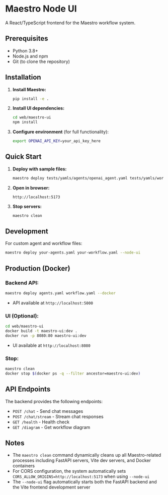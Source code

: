 # Maestro Node UI

A React/TypeScript frontend for the Maestro workflow system.

## Prerequisites

- Python 3.8+
- Node.js and npm
- Git (to clone the repository)

## Installation

1. **Install Maestro:**
   ```bash
   pip install -e .
   ```

2. **Install UI dependencies:**
   ```bash
   cd web/maestro-ui
   npm install
   ```

3. **Configure environment** (for full functionality):
   ```bash
   export OPENAI_API_KEY=your_api_key_here
   ```

## Quick Start

1. **Deploy with sample files:**
   ```bash
   maestro deploy tests/yamls/agents/openai_agent.yaml tests/yamls/workflows/openai_mcp_workflow.yaml --node-ui
   ```

2. **Open in browser:**
   ```
   http://localhost:5173
   ```

3. **Stop servers:**
   ```bash
   maestro clean
   ```

## Development

For custom agent and workflow files:

```bash
maestro deploy your-agents.yaml your-workflow.yaml --node-ui
```

## Production (Docker)

### Backend API:
```bash
maestro deploy agents.yaml workflow.yaml --docker
```
- API available at `http://localhost:5000`

### UI (Optional):
```bash
cd web/maestro-ui
docker build -t maestro-ui:dev .
docker run -p 8080:80 maestro-ui:dev
```
- UI available at `http://localhost:8080`

### Stop:
```bash
maestro clean
docker stop $(docker ps -q --filter ancestor=maestro-ui:dev)
```

## API Endpoints

The backend provides the following endpoints:

- `POST /chat` - Send chat messages
- `POST /chat/stream` - Stream chat responses  
- `GET /health` - Health check
- `GET /diagram` - Get workflow diagram

## Notes

- The `maestro clean` command dynamically cleans up all Maestro-related processes including FastAPI servers, Vite dev servers, and Docker containers
- For CORS configuration, the system automatically sets `CORS_ALLOW_ORIGINS=http://localhost:5173` when using `--node-ui`
- The `--node-ui` flag automatically starts both the FastAPI backend and the Vite frontend development server
